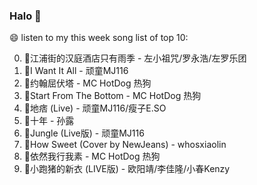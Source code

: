 

### Halo 👋

😄 listen to my this week song list of top 10:

0. 🌈江浦街的汉庭酒店只有雨季 - 左小祖咒/罗永浩/左罗乐团
1. 🌈I Want It All - 顽童MJ116
2. 🌈约翰屈伏塔 - MC HotDog 热狗
3. 🌈Start From The Bottom - MC HotDog 热狗
4. 🌈地痞 (Live) - 顽童MJ116/瘦子E.SO
5. 🌈十年 - 孙露
6. 🌈Jungle (Live版) - 顽童MJ116
7. 🌈How Sweet (Cover by NewJeans) - whosxiaolin
8. 🌈依然我行我素 - MC HotDog 热狗
9. 🌈小跑猪的新衣 (LIVE版) - 欧阳靖/李佳隆/小春Kenzy

